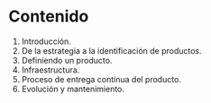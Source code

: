 # Contenido

1. Introducción.
2. De la estrategia a la identificación de productos.
3. Definiendo un producto.
4. Infraestructura.
5. Proceso de entrega continua del producto.
6. Evolución y mantenimiento.



